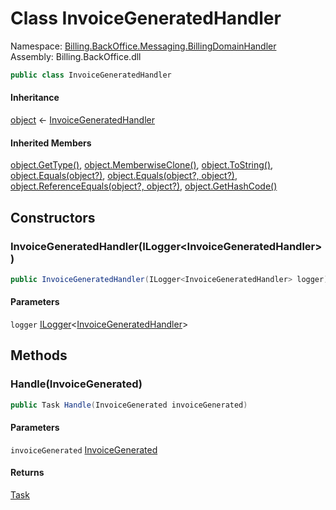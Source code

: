 # <a id="Billing_BackOffice_Messaging_BillingDomainHandler_InvoiceGeneratedHandler"></a> Class InvoiceGeneratedHandler

Namespace: [Billing.BackOffice.Messaging.BillingDomainHandler](Billing.BackOffice.Messaging.BillingDomainHandler.md)  
Assembly: Billing.BackOffice.dll  

```csharp
public class InvoiceGeneratedHandler
```

#### Inheritance

[object](https://learn.microsoft.com/dotnet/api/system.object) ← 
[InvoiceGeneratedHandler](Billing.BackOffice.Messaging.BillingDomainHandler.InvoiceGeneratedHandler.md)

#### Inherited Members

[object.GetType\(\)](https://learn.microsoft.com/dotnet/api/system.object.gettype), 
[object.MemberwiseClone\(\)](https://learn.microsoft.com/dotnet/api/system.object.memberwiseclone), 
[object.ToString\(\)](https://learn.microsoft.com/dotnet/api/system.object.tostring), 
[object.Equals\(object?\)](https://learn.microsoft.com/dotnet/api/system.object.equals\#system\-object\-equals\(system\-object\)), 
[object.Equals\(object?, object?\)](https://learn.microsoft.com/dotnet/api/system.object.equals\#system\-object\-equals\(system\-object\-system\-object\)), 
[object.ReferenceEquals\(object?, object?\)](https://learn.microsoft.com/dotnet/api/system.object.referenceequals), 
[object.GetHashCode\(\)](https://learn.microsoft.com/dotnet/api/system.object.gethashcode)

## Constructors

### <a id="Billing_BackOffice_Messaging_BillingDomainHandler_InvoiceGeneratedHandler__ctor_Microsoft_Extensions_Logging_ILogger_Billing_BackOffice_Messaging_BillingDomainHandler_InvoiceGeneratedHandler__"></a> InvoiceGeneratedHandler\(ILogger<InvoiceGeneratedHandler\>\)

```csharp
public InvoiceGeneratedHandler(ILogger<InvoiceGeneratedHandler> logger)
```

#### Parameters

`logger` [ILogger](https://learn.microsoft.com/dotnet/api/microsoft.extensions.logging.ilogger\-1)<[InvoiceGeneratedHandler](Billing.BackOffice.Messaging.BillingDomainHandler.InvoiceGeneratedHandler.md)\>

## Methods

### <a id="Billing_BackOffice_Messaging_BillingDomainHandler_InvoiceGeneratedHandler_Handle_Billing_Invoices_Contracts_DomainEvents_InvoiceGenerated_"></a> Handle\(InvoiceGenerated\)

```csharp
public Task Handle(InvoiceGenerated invoiceGenerated)
```

#### Parameters

`invoiceGenerated` [InvoiceGenerated](https://github.com/vgmello/momentum\-sample/blob/0b2e226d00660d6f2b9ea7a033ba4926f0678942/src/Billing/Invoices/Contracts/DomainEvents/InvoiceGenerated.cs)

#### Returns

 [Task](https://learn.microsoft.com/dotnet/api/system.threading.tasks.task)

